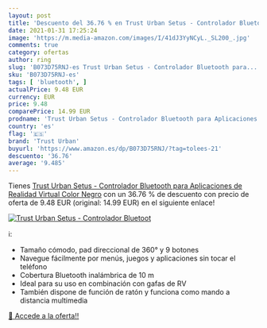 ```yaml
---
layout: post
title: 'Descuento del 36.76 % en Trust Urban Setus - Controlador Bluetoot'
date: 2021-01-31 17:25:24
image: 'https://m.media-amazon.com/images/I/41dJ3YyNCyL._SL200_.jpg'
comments: true
category: ofertas
author: ring
slug: 'B073D75RNJ-es Trust Urban Setus - Controlador Bluetooth para...'
sku: 'B073D75RNJ-es'
tags: [ 'bluetooth', ]
actualPrice: 9.48 EUR
currency: EUR
price: 9.48
comparePrice: 14.99 EUR
prodname: 'Trust Urban Setus - Controlador Bluetooth para Aplicaciones de Realidad Virtual  Color Negro'
country: 'es'
flag: '🇪🇸'
brand: 'Trust Urban'
buyurl: 'https://www.amazon.es/dp/B073D75RNJ/?tag=tolees-21'
descuento: '36.76'
average: '9.485'
---
```


Tienes [Trust Urban Setus - Controlador Bluetooth para Aplicaciones de Realidad Virtual  Color Negro](https://www.amazon.es/dp/B073D75RNJ/?tag=tolees-21) con un 36.76 % de descuento con precio de oferta de 9.48 EUR (original: 14.99 EUR) en el siguiente enlace!

[![Trust Urban Setus - Controlador Bluetoot](https://m.media-amazon.com/images/I/41dJ3YyNCyL._SL200_.jpg)](https://www.amazon.es/dp/B073D75RNJ/?tag=tolees-21)

ℹ️:

- Tamaño cómodo, pad direccional de 360° y 9 botones
- Navegue fácilmente por menús, juegos y aplicaciones sin tocar el teléfono
- Cobertura Bluetooth inalámbrica de 10 m
- Ideal para su uso en combinación con gafas de RV
- También dispone de función de ratón y funciona como mando a distancia multimedia

[🛒 Accede a la oferta!!](https://www.amazon.es/dp/B073D75RNJ/?tag=tolees-21)
